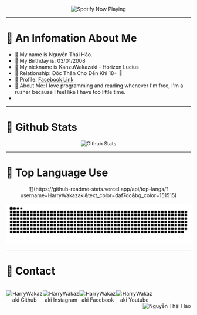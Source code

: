<p align="center">
    <img src="https://now-playing-on-spotify.vercel.app/api/spotify" alt="Spotify Now Playing" width="350"/></a>
</p>

<hr>

# 👑 An Infomation About Me

-   👀 My name is Nguyễn Thái Hảo.
-   🎂 My Birthday is: 03/01/2008
-   👑 My nickname is KanzuWakazaki - Horizon Lucius
-   💓 Relationship: Độc Thân Cho Đến Khi 18+ 👀
-   🌟 Profile: [Facebook Link](https://www.facebook.com/Lazic.Kanzu)
-   💎 About Me: I love programming and reading whenever I'm free, I'm a rusher because I feel like I have too little time.
-   
<hr>

# 👑 Github Stats

<p align="center">
<img src="https://github-readme-stats.vercel.app/api?username=HarryWakazaki&include_all_commits=true&count_private=true&show_icons=true&custom_title=Nguy%E1%BB%85n%20Th%C3%A1i%20H%E1%BA%A3o%20Stats&line_height=20&title_color=7A7ADB&icon_color=2234AE&text_color=D3D3D3&bg_color=0,000000,130F40" alt = "Github Stats">
</p>

<hr>

# 👑 Top Language Use

<p align="center">
![](https://github-readme-stats.vercel.app/api/top-langs/?username=HarryWakazaki&text_color=daf7dc&bg_color=151515)

![](https://github.com/Platane/snk/raw/output/github-contribution-grid-snake.svg)
</p>
    
<hr>

# 👑 Contact
<p align="center">
</br>
<a href="https://github.com/HarryWakazaki">
  <img align="left" alt="HarryWakazaki Github" width="100" src="https://cdn.jsdelivr.net/npm/simple-icons@v3/icons/github.svg" />
</a>
<a href="https://www.instagram.com/lazic.kanzu/">
  <img align="left" alt="HarryWakazaki Instagram" width="100" src="https://cdn.jsdelivr.net/npm/simple-icons@v3/icons/instagram.svg" />
</a>
<a href="https://www.facebook.com/Lazic.Kanzu">
  <img align="left" alt="HarryWakazaki Facebook" width="100" src="https://cdn.jsdelivr.net/npm/simple-icons@v3/icons/facebook.svg" />
</a>
<a href="http://www.youtube.com/channel/UC5G72dYskA9X8bQxpPDErsg">
  <img align="left" alt="HarryWakazaki Youtube" width="100" src="https://cdn.jsdelivr.net/npm/simple-icons@v3/icons/youtube.svg" />
</a>
<p align="right">
<img src="https://komarev.com/ghpvc/?username=HarryWakazaki&label=T%E1%BB%95ng%20Ng%C6%B0%E1%BB%9Di%20Tham%20Quan&color=0e75b6&style=flat" alt="Nguyễn Thái Hảo" /> </p>
